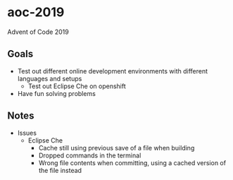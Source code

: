 # aoc-2019
Advent of Code 2019

## Goals

* Test out different online development environments with different languages and setups
    * Test out Eclipse Che on openshift
* Have fun solving problems

## Notes

* Issues
    * Eclipse Che
        * Cache still using previous save of a file when building
        * Dropped commands in the terminal
        * Wrong file contents when committing, using a cached version of the file instead
